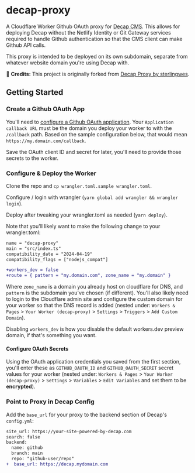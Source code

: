 # decap-proxy

A Cloudflare Worker Github OAuth proxy for [Decap CMS](https://github.com/decaporg/decap-cms). This allows for deploying Decap without the Netlify Identity or Git Gateway services required to handle Github authentication so that the CMS client can make Github API calls.

This proxy is intended to be deployed on its own subdomain, separate from whatever website domain you're using Decap with.

🔖 **Credits:** This project is originally forked from [Decap Proxy by sterlingwes](https://github.com/sterlingwes/decap-proxy).

## Getting Started

### Create a Github OAuth App

You'll need to [configure a Github OAuth application](https://github.com/settings/applications/new). Your `Application callback URL` must be the domain you deploy your worker to with the `/callback` path. Based on the sample configuration below, that would mean `https://my.domain.com/callback`.

Save the OAuth client ID and secret for later, you'll need to provide those secrets to the worker.

### Configure & Deploy the Worker

Clone the repo and `cp wrangler.toml.sample wrangler.toml`.

Configure / login with wrangler (`yarn global add wrangler && wrangler login`).

Deploy after tweaking your wrangler.toml as needed (`yarn deploy`).

Note that you'll likely want to make the following change to your wrangler.toml:

```diff
name = "decap-proxy"
main = "src/index.ts"
compatibility_date = "2024-04-19"
compatibility_flags = ["nodejs_compat"]

+workers_dev = false
+route = { pattern = "my.domain.com", zone_name = "my.domain" }
```

Where `zone_name` is a domain you already host on cloudflare for DNS, and `pattern` is the subdomain you've chosen (if different). You'll also likely need to login to the Cloudflare admin site and configure the custom domain for your worker so that the DNS record is added (nested under: `Workers & Pages` > `Your Worker (decap-proxy)` > `Settings` > `Triggers` > `Add Custom Domain`).

Disabling `workers_dev` is how you disable the default workers.dev preview domain, if that's something you want.

#### Configure OAuth Secrets

Using the OAuth application credentials you saved from the first section, you'll enter these as `GITHUB_OAUTH_ID` and `GITHUB_OAUTH_SECRET` secret values for your worker (nested under: `Workers & Pages` > `Your Worker (decap-proxy)` > `Settings` > `Variables` > `Edit Variables` and set them to be **encrypted**).

### Point to Proxy in Decap Config

Add the `base_url` for your proxy to the backend section of Decap's `config.yml`:

```diff
site_url: https://your-site-powered-by-decap.com
search: false
backend:
  name: github
  branch: main
  repo: "github-user/repo"
+  base_url: https://decap.mydomain.com
```
